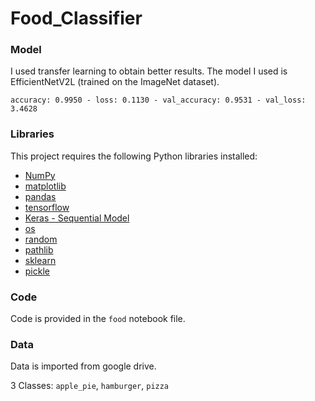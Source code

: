 # Food_Classifier

### Model
I used transfer learning to obtain better results. The model I used is EfficientNetV2L (trained on the ImageNet dataset).

`accuracy: 0.9950 - loss: 0.1130 - val_accuracy: 0.9531 - val_loss: 3.4628`


### Libraries

This project requires the following Python libraries installed:

- [NumPy](http://www.numpy.org/)
- [matplotlib](http://matplotlib.org/)
- [pandas](https://pandas.pydata.org/)
- [tensorflow](https://www.tensorflow.org/)
- [Keras - Sequential Model](https://keras.io/guides/sequential_model/)
- [os](https://docs.python.org/3/library/os.html)
- [random](https://docs.python.org/3/library/random.html)
- [pathlib](https://docs.python.org/3/library/pathlib.html)
- [sklearn](https://scikit-learn.org/stable/)
- [pickle](https://docs.python.org/3/library/pickle.html)


### Code

Code is provided in the `food` notebook file.


### Data

Data is imported from google drive.

3 Classes: `apple_pie`, `hamburger`, `pizza`
